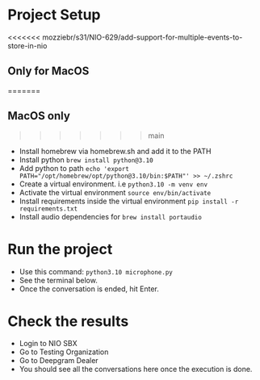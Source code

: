 # Project Setup
<<<<<<< mozziebr/s31/NIO-629/add-support-for-multiple-events-to-store-in-nio
## Only for MacOS
=======
## MacOS only
>>>>>>> main
- Install homebrew via homebrew.sh and add it to the PATH
- Install python `brew install python@3.10` 
- Add python to path `echo 'export PATH="/opt/homebrew/opt/python@3.10/bin:$PATH"' >> ~/.zshrc`
- Create a virtual environment. i.e `python3.10 -m venv env`
- Activate the virtual environment `source env/bin/activate`
- Install requirements inside the virtual environment `pip install -r requirements.txt`
- Install audio dependencies for `brew install portaudio`

# Run the project
- Use this command: `python3.10 microphone.py`
- See the terminal below.
- Once the conversation is ended, hit Enter.

# Check the results
- Login to NIO SBX
- Go to Testing Organization
- Go to Deepgram Dealer
- You should see all the conversations here once the execution is done.
